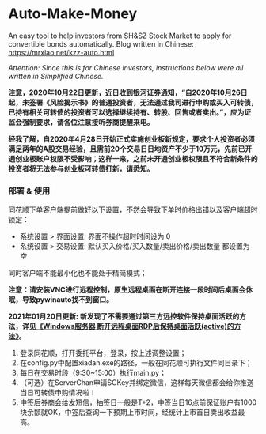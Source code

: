 # Auto-Make-Money
An easy tool to help investors from SH&SZ Stock Market to apply for convertible bonds automatically.
Blog written in Chinese: https://mrxiao.net/kzz-auto.html


*Attention: Since this is for Chinese investors, instructions below were all written in Simplified Chinese.*

**注意，2020年10月22日更新，近日收到银河证券通知，“自2020年10月26日起，未签署《风险揭示书》的普通投资者，无法通过我司进行申购或买入可转债，已持有相关可转债的投资者可以选择继续持有、转股、回售或者卖出。”，应为证监会强制要求，请各位注意接听券商提醒来电。**

**经我了解，自2020年4月28日开始正式实施创业板新规定，要求个人投资者必须满足两年的A股交易经验，且需前20个交易日日均资产不少于10万元，先前已开通创业板账户权限不受影响；这样一来，之前未开通创业板权限且不符合新条件的投资者将无法参与创业板可转债打新，请悉知。**


### 部署 & 使用

同花顺下单客户端提前做好以下设置，不然会导致下单时价格出错以及客户端超时锁定：

- 系统设置 > 界面设置: 界面不操作超时时间设为 0
- 系统设置 > 交易设置: 默认买入价格/买入数量/卖出价格/卖出数量 都设置为 空

同时客户端不能最小化也不能处于精简模式；

**注意：请安装VNC进行远程控制，原生远程桌面在断开连接一段时间后桌面会休眠，导致pywinauto找不到窗口。**

**2021年01月20日更新: 新发现了不需要通过第三方远控软件保持桌面活跃的方法，详见[《Windows服务器 断开远程桌面RDP后保持桌面活跃(active)的方法》](https://mrxiao.net/disconnect-rdp-keep-windows-desktop-active.html)。**


1. 登录同花顺，打开委托平台，登录，按上述调整设置；
2. 在config.py中配置xiadan.exe的路径，一般在同花顺可执行文件同目录下；
3. 每日在交易时段（9:30~15:00）执行main.py；
4. （可选）在ServerChan申请SCKey并绑定微信，这样每天微信都会给你推送当日可转债申购情况啦！
5. 中签后券商会给发短信，抽签日一般是T+2，中签当日16点前保证账户有1000块余额就OK，中签后查询一下预期上市时间，经统计上市首日卖出收益最高。
